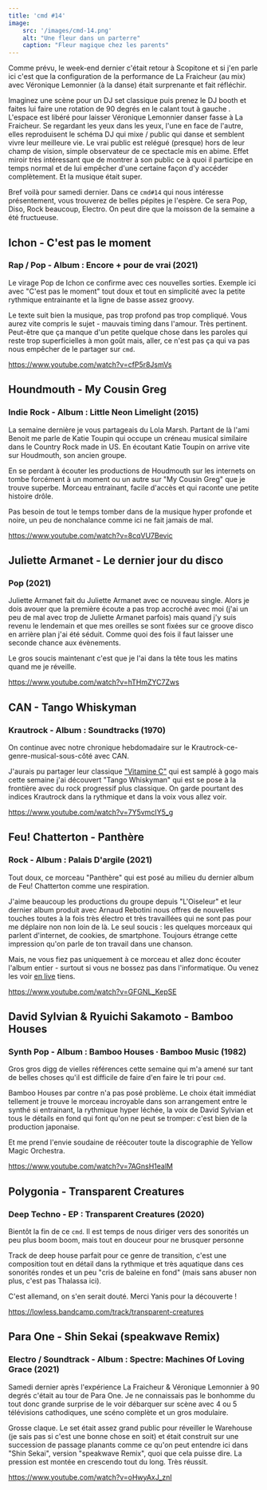 ```yaml
---
title: 'cmd #14'
image:
    src: '/images/cmd-14.png'
    alt: "Une fleur dans un parterre"
    caption: "Fleur magique chez les parents"
---
```



Comme prévu, le week-end dernier c'était retour à Scopitone et si j'en parle ici
c'est que la configuration de la performance de La Fraicheur (au mix) avec
Véronique Lemonnier (à la danse) était surprenante et fait réfléchir.

Imaginez une scène pour un DJ set classique puis prenez le DJ booth et faites
lui faire une rotation de 90 degrés en le calant tout à gauche . L'espace est
libéré pour laisser Véronique Lemonnier danser fasse à La Fraicheur. Se
regardant les yeux dans les yeux, l'une en face de l'autre, elles reproduisent
le schéma DJ qui mixe / public qui danse et semblent vivre leur meilleure vie.
Le vrai public est relégué (presque) hors de leur champ de vision, simple
observateur de ce spectacle mis en abime. Effet miroir très intéressant que de
montrer à son public ce à quoi il participe en temps normal et de lui empêcher
d'une certaine façon d'y accéder complètement. Et la musique était super.

Bref voilà pour samedi dernier. Dans ce `cmd#14` qui nous intéresse
présentement, vous trouverez de belles pépites je l'espère. Ce sera Pop, Diso,
Rock beaucoup, Electro. On peut dire que la moisson de la semaine a été
fructueuse.


## Ichon - C'est pas le moment
### Rap / Pop - Album : Encore + pour de vrai (2021)

Le virage Pop de Ichon ce confirme avec ces nouvelles sorties. Exemple ici avec
"C'est pas le moment" tout doux et tout en simplicité avec la petite rythmique
entrainante et la ligne de basse assez groovy.

Le texte suit bien la musique, pas trop profond pas trop compliqué. Vous aurez
vite compris le sujet - mauvais timing dans l'amour. Très pertinent. Peut-être
que ça manque d'un petite quelque chose dans les paroles qui reste trop
superficielles à mon goût mais, aller, ce n'est pas ça qui va pas nous empêcher
de le partager sur `cmd`.

https://www.youtube.com/watch?v=cfP5r8JsmVs


## Houndmouth - My Cousin Greg
### Indie Rock - Album : Little Neon Limelight (2015)

La semaine dernière je vous partageais du Lola Marsh. Partant de là l'ami Benoit
me parle de Katie Toupin qui occupe un créneau musical similaire dans le Country
Rock made in US. En écoutant Katie Toupin on arrive vite sur Houdmouth, son
ancien groupe.

En se perdant à écouter les productions de Houdmouth sur les internets on tombe
forcément à un moment ou un autre sur "My Cousin Greg" que je trouve superbe.
Morceau entrainant, facile d'accès et qui raconte une petite histoire drôle.

Pas besoin de tout le temps tomber dans de la musique hyper profonde et noire,
un peu de nonchalance comme ici ne fait jamais de mal.

https://www.youtube.com/watch?v=8cqVU7Bevic


## Juliette Armanet - Le dernier jour du disco
### Pop (2021)

Juliette Armanet fait du Juliette Armanet avec ce nouveau single. Alors je dois
avouer que la première écoute a pas trop accroché avec moi (j'ai un peu de mal
avec trop de Juliette Armanet parfois) mais quand j'y suis revenu le lendemain
et que mes oreilles se sont fixées sur ce groove disco en arrière plan j'ai été
séduit. Comme quoi des fois il faut laisser une seconde chance aux évènements.

Le gros soucis maintenant c'est que je l'ai dans la tête tous les matins quand
me je réveille.

https://www.youtube.com/watch?v=hTHmZYC7Zws


## CAN - Tango Whiskyman
### Krautrock - Album : Soundtracks (1970)

On continue avec notre chronique hebdomadaire sur le
Krautrock-ce-genre-musical-sous-côté avec CAN.

J'aurais pu partager leur classique ["Vitamine
C"](https://www.youtube.com/watch?v=8QgOGl5Oes0) qui est samplé à gogo mais
cette semaine j'ai découvert "Tango Whiskyman" qui est se pose à la frontière
avec du rock progressif plus classique. On garde pourtant des indices Krautrock
dans la rythmique et dans la voix vous allez voir.

https://www.youtube.com/watch?v=7Y5vmcIY5_g


## Feu! Chatterton - Panthère
### Rock - Album : Palais D'argile (2021)

Tout doux, ce morceau "Panthère" qui est posé au milieu du dernier album de Feu!
Chatterton comme une respiration.

J'aime beaucoup les productions du groupe depuis "L'Oiseleur" et leur dernier
album produit avec Arnaud Rebotini nous offres de nouvelles touches toutes à la
fois très électro et très travaillées qui ne sont pas pour me déplaire non non
loin de là. Le seul soucis : les quelques morceaux qui parlent d'internet, de
cookies, de smartphone. Toujours étrange cette impression qu'on parle de ton
travail dans une chanson.

Mais, ne vous fiez pas uniquement à ce morceau et allez donc écouter l'album
entier - surtout si vous ne bossez pas dans l'informatique. Ou venez les voir
[en live](https://www.stereolux.org/agenda/feu-chatterton-1ere-partie) tiens.

https://www.youtube.com/watch?v=GFGNL_KepSE


## David Sylvian & Ryuichi Sakamoto - Bamboo Houses
### Synth Pop - Album : Bamboo Houses ∙ Bamboo Music (1982)

Gros gros digg de vielles références cette semaine qui m'a amené sur tant de
belles choses qu'il est difficile de faire d'en faire le tri pour `cmd`.

Bamboo Houses par contre n'a pas posé problème. Le choix était immédiat
tellement je trouve le morceau incroyable dans son arrangement entre le synthé
si entrainant, la rythmique hyper léchée, la voix de David Sylvian et tous le
détails en fond qui font qu'on ne peut se tromper: c'est bien de la production
japonaise.

Et me prend l'envie soudaine de réécouter toute la discographie de Yellow Magic
Orchestra.

https://www.youtube.com/watch?v=7AGnsH1ealM


## Polygonia - Transparent Creatures
### Deep Techno - EP : Transparent Creatures (2020)

Bientôt la fin de ce `cmd`. Il est temps de nous diriger vers des sonorités un
peu plus boom boom, mais tout en douceur pour ne brusquer personne

Track de deep house parfait pour ce genre de transition, c'est une composition
tout en détail dans la rythmique et très aquatique dans ces sonorités rondes et
un peu "cris de baleine en fond" (mais sans abuser non plus, c'est pas Thalassa
ici).

C'est allemand, on s'en serait douté. Merci Yanis pour la découverte !

https://lowless.bandcamp.com/track/transparent-creatures


## Para One - Shin Sekai (speakwave Remix)
### Electro / Soundtrack - Album : Spectre: Machines Of Loving Grace (2021)

Samedi dernier après l'expérience La Fraicheur & Véronique Lemonnier à 90 degrés
c'était au tour de Para One. Je ne connaissais pas le bonhomme du tout donc
grande surprise de le voir débarquer sur scène avec 4 ou 5 télévisions
cathodiques, une scéno complète et un gros modulaire.

Grosse claque. Le set était assez grand public pour réveiller le Warehouse (je
sais pas si c'est une bonne chose en soit) et était construit sur une succession
de passage planants comme ce qu'on peut entendre ici dans "Shin Sekai", version
"speakwave Remix", quoi que cela puisse dire. La pression est montée en
crescendo tout du long. Très réussit.

https://www.youtube.com/watch?v=oHwyAxJ_znI
